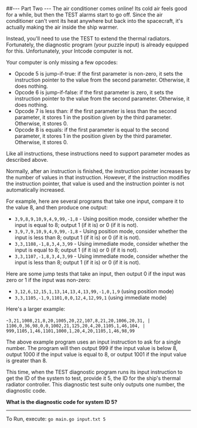 ##--- Part Two ---
The air conditioner comes online! Its cold air feels good for a while, but then the TEST alarms start to go off. 
Since the air conditioner can't vent its heat anywhere but back into the spacecraft, it's actually making the air 
inside the ship warmer.

Instead, you'll need to use the TEST to extend the thermal radiators. Fortunately, the diagnostic program 
(your puzzle input) is already equipped for this. Unfortunately, your Intcode computer is not.

Your computer is only missing a few opcodes:

- Opcode 5 is jump-if-true: if the first parameter is non-zero, it sets the instruction pointer to the value from the 
second parameter. Otherwise, it does nothing.
- Opcode 6 is jump-if-false: if the first parameter is zero, it sets the instruction pointer to the value from the 
second parameter. Otherwise, it does nothing.
- Opcode 7 is less than: if the first parameter is less than the second parameter, it stores 1 in the position given 
by the third parameter. Otherwise, it stores 0.
- Opcode 8 is equals: if the first parameter is equal to the second parameter, it stores 1 in the position given by 
the third parameter. Otherwise, it stores 0.

Like all instructions, these instructions need to support parameter modes as described above.

Normally, after an instruction is finished, the instruction pointer increases by the number of values in that 
instruction. However, if the instruction modifies the instruction pointer, that value is used and the instruction 
pointer is not automatically increased.

For example, here are several programs that take one input, compare it to the value 8, and then produce one output:

- `3,9,8,9,10,9,4,9,99,-1,8` - Using position mode, consider whether the input is equal to 8; output 1 
(if it is) or 0 (if it is not).
- `3,9,7,9,10,9,4,9,99,-1,8` - Using position mode, consider whether the input is less than 8; output 1 
(if it is) or 0 (if it is not).
- `3,3,1108,-1,8,3,4,3,99` - Using immediate mode, consider whether the input is equal to 8; output 1 
(if it is) or 0 (if it is not).
- `3,3,1107,-1,8,3,4,3,99` - Using immediate mode, consider whether the input is less than 8; output 1 
(if it is) or 0 (if it is not).

Here are some jump tests that take an input, then output 0 if the input was zero or 1 if the input was non-zero:

- `3,12,6,12,15,1,13,14,13,4,13,99,-1,0,1,9` (using position mode)
- `3,3,1105,-1,9,1101,0,0,12,4,12,99,1` (using immediate mode)

Here's a larger example:

-`3,21,1008,21,8,20,1005,20,22,107,8,21,20,1006,20,31, |
1106,0,36,98,0,0,1002,21,125,20,4,20,1105,1,46,104, |
999,1105,1,46,1101,1000,1,20,4,20,1105,1,46,98,99`

The above example program uses an input instruction to ask for a single number. The program will then output 999 if 
the input value is below 8, output 1000 if the input value is equal to 8, or output 1001 if the input value is
greater than 8.

This time, when the TEST diagnostic program runs its input instruction to get the ID of the system to test, provide it 
5, the ID for the ship's thermal radiator controller. This diagnostic test suite only outputs one number, the 
diagnostic code.

**What is the diagnostic code for system ID 5?**

---
To Run, execute: `go main.go input.txt 5`